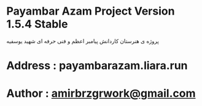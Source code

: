 # Payambar Azam Project Version 1.5.4 Stable

پروژه ی هنرستان کاردانش پیامبر اعظم و فنی حرفه ای شهید یوسفیه

# Address : payambarazam.liara.run

# Author : amirbrzgrwork@gmail.com